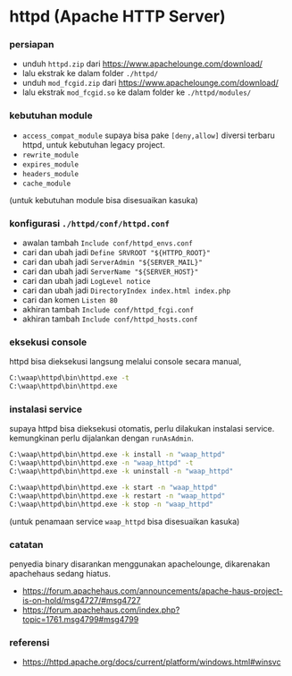 # httpd (Apache HTTP Server)

### persiapan

- unduh `httpd.zip` dari https://www.apachelounge.com/download/
- lalu ekstrak ke dalam folder `./httpd/`
- unduh `mod_fcgid.zip` dari https://www.apachelounge.com/download/
- lalu ekstrak `mod_fcgid.so` ke dalam folder ke `./httpd/modules/`

### kebutuhan module

- `access_compat_module` supaya bisa pake `[deny,allow]` diversi terbaru httpd, untuk kebutuhan legacy project.
- `rewrite_module`
- `expires_module`
- `headers_module`
- `cache_module`

(untuk kebutuhan module bisa disesuaikan kasuka)

### konfigurasi `./httpd/conf/httpd.conf`

- awalan tambah `Include conf/httpd_envs.conf`
- cari dan ubah jadi `Define SRVROOT "${HTTPD_ROOT}"`
- cari dan ubah jadi `ServerAdmin "${SERVER_MAIL}"`
- cari dan ubah jadi `ServerName "${SERVER_HOST}"`
- cari dan ubah jadi `LogLevel notice`
- cari dan ubah jadi `DirectoryIndex index.html index.php`
- cari dan komen `Listen 80`
- akhiran tambah `Include conf/httpd_fcgi.conf`
- akhiran tambah `Include conf/httpd_hosts.conf`

### eksekusi console

httpd bisa dieksekusi langsung melalui console secara manual,

```cmd
C:\waap\httpd\bin\httpd.exe -t
C:\waap\httpd\bin\httpd.exe
```

### instalasi service

supaya httpd bisa dieksekusi otomatis, perlu dilakukan instalasi service.
kemungkinan perlu dijalankan dengan `runAsAdmin`.

```cmd
C:\waap\httpd\bin\httpd.exe -k install -n "waap_httpd"
C:\waap\httpd\bin\httpd.exe -n "waap_httpd" -t
C:\waap\httpd\bin\httpd.exe -k uninstall -n "waap_httpd"

C:\waap\httpd\bin\httpd.exe -k start -n "waap_httpd"
C:\waap\httpd\bin\httpd.exe -k restart -n "waap_httpd"
C:\waap\httpd\bin\httpd.exe -k stop -n "waap_httpd"
```

(untuk penamaan service `waap_httpd` bisa disesuaikan kasuka)

### catatan

penyedia binary disarankan menggunakan apachelounge, dikarenakan apachehaus sedang hiatus.

- https://forum.apachehaus.com/announcements/apache-haus-project-is-on-hold/msg4727/#msg4727
- https://forum.apachehaus.com/index.php?topic=1761.msg4799#msg4799

### referensi

- https://httpd.apache.org/docs/current/platform/windows.html#winsvc
